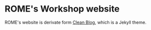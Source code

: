 # ROME's Workshop website

ROME's website is derivate form [Clean Blog](http://ironsummitmedia.github.io/startbootstrap-clean-blog-jekyll/), which is a Jekyll theme.
